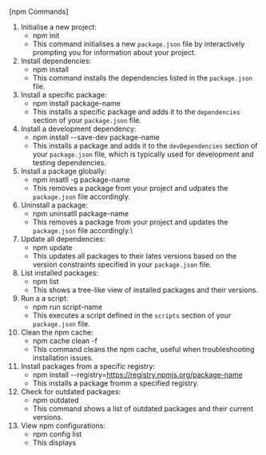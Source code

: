 [npm Commands]

1. Initialise a new project:
	- npm init
	- This command initialises a new `package.json` file by interactively prompting you for information about your project.
2. Install dependencies:
	- npm install
	- This command installs the dependencies listed in the `package.json` file.
3. Install a specific package:
	- npm install package-name
	- This installs a specific package and adds it to the `dependencies` section of your `package.json` file.
4. Install a development dependency:
	- npm install --save-dev package-name
	- This installs a package and adds it to the `devDependencies` section of your `package.json` file, which is typically used for development and testing dependencies.
5. Install a package globally:
	- npm insatll -g package-name
	- This removes a package from your project and udpates the `package.json` file accordingly.
6. Uninstall a package:
	- npm uninsatll package-name
	- This removes a package from your project and updates the `package.json` file accordingly.\
7. Update all dependencies:
	- npm update
	- This updates all packages to their lates versions based on the version constraints specified in your `package.json` file.
8. List installed packages:
	- npm list
	- This shows a tree-like view of installed packages and their versions.
9. Run a a script:
	- npm run script-name 
	- This executes a script defined in the `scripts` section of your `package.json` file.
10. Clean the npm cache:
	- npm cache clean -f
	- This command cleans the npm cache, useful when troubleshooting installation issues.
11. Install packages from a specific registry:
	- npm install --registry=https://registry.npmjs.org/package-name
	- This installs a package fromm a specified registry.
12. Check for outdated packages:
	- npm outdated
	- This command shows a list of outdated packages and their current versions.
13. View npm configurations:
	- npm config list
	- This displays
	
